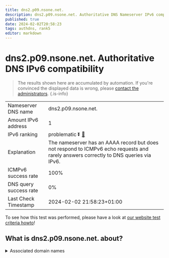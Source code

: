 ```yaml
---
title: dns2.p09.nsone.net.
description: dns2.p09.nsone.net. Authoritative DNS Nameserver IPv6 compatibility
published: true
date: 2024-02-02T20:58:23
tags: authdns, rank5
editor: markdown
---
```


# dns2.p09.nsone.net. Authoritative DNS IPv6 compatibility

> The results shown here are accumulated by automation. If you're convinced the displayed data is wrong, please [contact the administrators](/howto/chat). 
{.is-info}




|   |   |
| - | - |
| Nameserver DNS name | dns2.p09.nsone.net.
| Amount IPv6 address | 1
| IPv6 ranking | problematic :arrow_double_down: [🔗](/howto/ranking) |
| Explanation | The nameserver has an AAAA record but does not respond to ICMPv6 echo requests and rarely answers correctly to DNS queries via IPv6. |
| ICMPv6 success rate | 100%|
| DNS query success rate | 0% |
| Last Check Timestamp | 2024-02-02 21:58:23+01:00 |

To see how this test was performed, please have a look at [our website test criteria howto](/howto/testcriteria/authdns)!


## What is dns2.p09.nsone.net. about?






<details>
<summary>Associated domain names</summary>

www.msn.com

www.linkedin.com

www.nvidia.com

www.fiat.com

</details>
